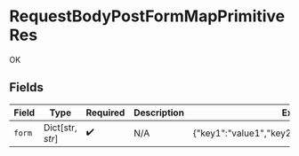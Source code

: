 # RequestBodyPostFormMapPrimitiveRes

OK


## Fields

| Field                                             | Type                                              | Required                                          | Description                                       | Example                                           |
| ------------------------------------------------- | ------------------------------------------------- | ------------------------------------------------- | ------------------------------------------------- | ------------------------------------------------- |
| `form`                                            | Dict[str, *str*]                                  | :heavy_check_mark:                                | N/A                                               | {"key1":"value1","key2":"value2","key3":"value3"} |